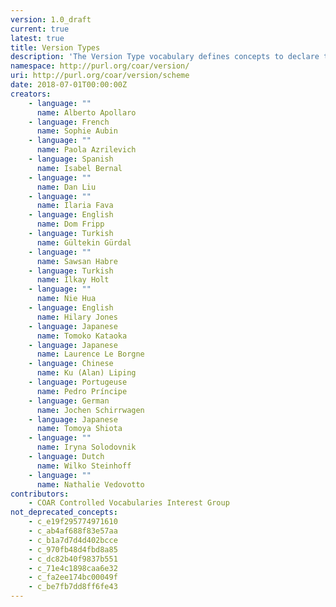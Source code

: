 ```yaml
---
version: 1.0_draft
current: true
latest: true
title: Version Types
description: 'The Version Type vocabulary defines concepts to declare the version of a resource. Multilingual labels regard regional distinctions in language and term. The concepts are adopted from the \"Journal Article Versions (JAV): Recommendations of the NISO/ALPSP JAV Technical Working Group\", https://www.niso.org/publications/niso-rp-8-2008-jav'
namespace: http://purl.org/coar/version/
uri: http://purl.org/coar/version/scheme
date: 2018-07-01T00:00:00Z
creators:
    - language: ""
      name: Alberto Apollaro
    - language: French
      name: Sophie Aubin
    - language: ""
      name: Paola Azrilevich
    - language: Spanish
      name: Isabel Bernal
    - language: ""
      name: Dan Liu
    - language: ""
      name: Ilaria Fava
    - language: English
      name: Dom Fripp
    - language: Turkish
      name: Gültekin Gürdal
    - language: ""
      name: Sawsan Habre
    - language: Turkish
      name: Ilkay Holt
    - language: ""
      name: Nie Hua
    - language: English
      name: Hilary Jones
    - language: Japanese
      name: Tomoko Kataoka
    - language: Japanese
      name: Laurence Le Borgne
    - language: Chinese
      name: Ku (Alan) Liping
    - language: Portugeuse
      name: Pedro Príncipe
    - language: German
      name: Jochen Schirrwagen
    - language: Japanese
      name: Tomoya Shiota
    - language: ""
      name: Iryna Solodovnik
    - language: Dutch
      name: Wilko Steinhoff
    - language: ""
      name: Nathalie Vedovotto
contributors:
    - COAR Controlled Vocabularies Interest Group
not_deprecated_concepts:
    - c_e19f295774971610
    - c_ab4af688f83e57aa
    - c_b1a7d7d4d402bcce
    - c_970fb48d4fbd8a85
    - c_dc82b40f9837b551
    - c_71e4c1898caa6e32
    - c_fa2ee174bc00049f
    - c_be7fb7dd8ff6fe43
---
```


